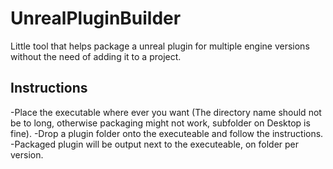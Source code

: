 # UnrealPluginBuilder

Little tool that helps package a unreal plugin for multiple engine versions without the need of adding it to a project. 

## Instructions
-Place the executable where ever you want (The directory name should not be to long, otherwise packaging might not work, subfolder on Desktop is fine).
-Drop a plugin folder onto the executeable and follow the instructions.
-Packaged plugin will be output next to the executeable, on folder per version.
